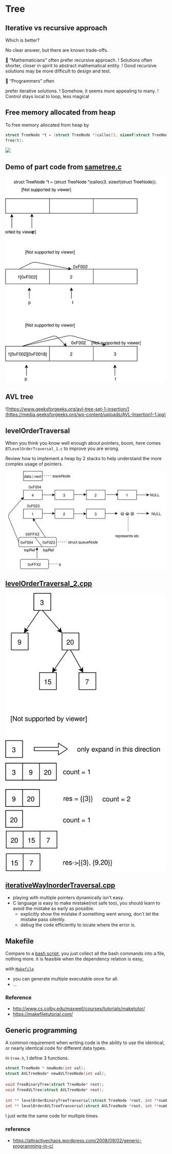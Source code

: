 # Tree
## Iterative vs recursive approach
Which is better?

No clear answer, but there are known trade-offs. 

 “Mathematicians” often prefer recursive approach. ! Solutions often shorter, closer in spirit to abstract mathematical entity. ! Good recursive solutions may be more difficult to
design and test. 

 “Programmers” often

prefer iterative solutions. ! Somehow, it seems more appealing to many. ! Control stays local to loop, less magical

## Free memory allocated from heap
To free memory allocated from heap by 
```c
struct TreeNode *t = (struct TreeNode *)calloc(3, sizeof(struct TreeNode));
free(t);
```

![](https://www.geeksforgeeks.org/wp-content/uploads/Free-function-in-c.png)

## Demo of part code from [sametree.c](sametree.c)
![](../../figures/TreeNode.svg)

## AVL tree
![https://www.geeksforgeeks.org/avl-tree-set-1-insertion/](https://media.geeksforgeeks.org/wp-content/uploads/AVL-Insertion1-1.jpg)


## levelOrderTraversal
When you think you know well enough about pointers, boom, here comes `BTLevelOrderTraversal_1.c` to improve you are wrong.

Review how to implement a heap by 2 stacks to help understand the more complex usage of pointers.

![](../../figures/implementAHeap.svg)

## [levelOrderTraversal_2.cpp](levelOrderTraversal_2.cpp)
![](../../figures/levelOrderTraversal.svg)

## [iterativeWayInorderTraversal.cpp](iterativeWayInorderTraversal.cpp)
* playing with multiple pointers dynamically isn't easy.
* C language is easy to make mistake(not safe too), you should learn to avoid the mistake as early as possible. 
  * explicitly show the mistake if something went wrong, don't let the mistake pass silently.
  * debug the code efficiently to locate where the error is.

## Makefile
Compare to a [bash script](generateABST.sh), you just collect all the bash commands into a file, nothing more. it is feasible when the dependency relation is easy,

with [`Makefile`](Makefile)
* you can generate multiple executable once for all.
* ...

### Reference
* http://www.cs.colby.edu/maxwell/courses/tutorials/maketutor/
* https://makefiletutorial.com/

## Generic programming
A common requirement when writing code is the ability to  use the identical, or nearly identical code for different data types.

in `tree.h`, I define 3 functions.
```c
struct TreeNode * newNode(int val);
struct AVLTreeNode* newAVLTreeNode(int val);

void freeBinaryTree(struct TreeNode* root); 
void freeAVLTree(struct AVLTreeNode* root); 

int ** levelOrderBinaryTreeTranversal(struct TreeNode *root, int **numberOfElementsInEachRow, int *numberOfRows);
int ** levelOrderAVLTreeTranversal(struct AVLTreeNode *root, int **numberOfElementsInEachRow, int *numberOfRows);
```
I just write the same code for multiple times.

### reference
* https://attractivechaos.wordpress.com/2008/09/02/generic-programming-in-c/